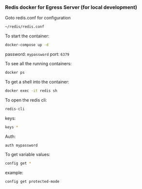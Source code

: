 ### Redis docker for Egress Server (for local development)

Goto redis.conf for configuration
```bash
~/redis/redis.conf
```
To start the container:
```bash
docker-compose up -d
```

password: `mypassword`
port: `6379`


To see all the running containers:

```bash
docker ps
```

To get a shell into the container:

```bash
docker exec -it redis sh
```

To open the redis cli:

```bash
redis-cli
```

keys:

```bash
keys *
```

Auth:

```bash
auth mypassword
```

To get variable values:

```bash
config get *
```
example:

```bash
config get protected-mode
```











